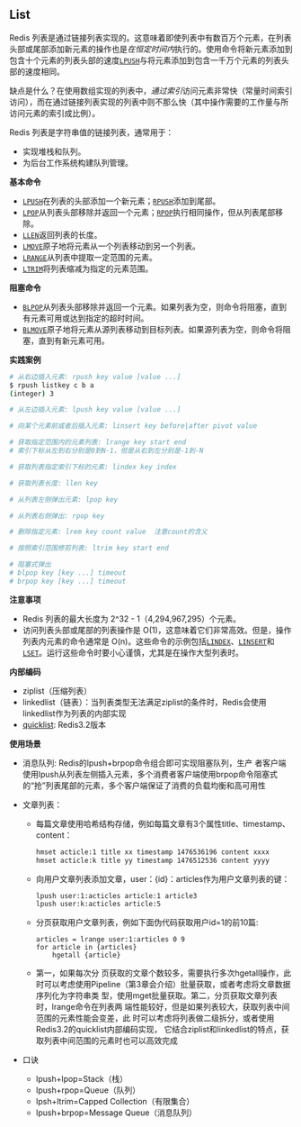 ## List

Redis 列表是通过链接列表实现的。这意味着即使列表中有数百万个元素，在列表头部或尾部添加新元素的操作也是*在恒定时间内*执行的。使用命令将新元素添加到包含十个元素的列表头部的速度[`LPUSH`](https://redis.io/docs/latest/commands/lpush/)与将元素添加到包含一千万个元素的列表头部的速度相同。

缺点是什么？在使用数组实现的列表中，*通过索引*访问元素非常快（常量时间索引访问），而在通过链接列表实现的列表中则不那么快（其中操作需要的工作量与所访问元素的索引成比例）。

Redis 列表是字符串值的链接列表，通常用于：

- 实现堆栈和队列。
- 为后台工作系统构建队列管理。

**基本命令**

- [`LPUSH`](https://redis.io/docs/latest/commands/lpush/)在列表的头部添加一个新元素；[`RPUSH`](https://redis.io/docs/latest/commands/rpush/)添加到尾部。
- [`LPOP`](https://redis.io/docs/latest/commands/lpop/)从列表头部移除并返回一个元素；[`RPOP`](https://redis.io/docs/latest/commands/rpop/)执行相同操作，但从列表尾部移除。
- [`LLEN`](https://redis.io/docs/latest/commands/llen/)返回列表的长度。
- [`LMOVE`](https://redis.io/docs/latest/commands/lmove/)原子地将元素从一个列表移动到另一个列表。
- [`LRANGE`](https://redis.io/docs/latest/commands/lrange/)从列表中提取一定范围的元素。
- [`LTRIM`](https://redis.io/docs/latest/commands/ltrim/)将列表缩减为指定的元素范围。

**阻塞命令**

- [`BLPOP`](https://redis.io/docs/latest/commands/blpop/)从列表头部移除并返回一个元素。如果列表为空，则命令将阻塞，直到有元素可用或达到指定的超时时间。
- [`BLMOVE`](https://redis.io/docs/latest/commands/blmove/)原子地将元素从源列表移动到目标列表。如果源列表为空，则命令将阻塞，直到有新元素可用。

**实践案例**

```bash
# 从右边插入元素: rpush key value [value ...]
$ rpush listkey c b a
(integer) 3

# 从左边插入元素: lpush key value [value ...]

# 向某个元素前或者后插入元素: linsert key before|after pivot value

```

```bash
# 获取指定范围内的元素列表: lrange key start end
# 索引下标从左到右分别是0到N-1，但是从右到左分别是-1到-N

# 获取列表指定索引下标的元素: lindex key index

# 获取列表长度: llen key
```

```bash
# 从列表左侧弹出元素: lpop key

# 从列表右侧弹出: rpop key

# 删除指定元素: lrem key count value  注意count的含义

# 按照索引范围修剪列表: ltrim key start end
```

```bash
# 阻塞式弹出
# blpop key [key ...] timeout
# brpop key [key ...] timeout
```

**注意事项**

- Redis 列表的最大长度为 2^32 - 1（4,294,967,295）个元素。
- 访问列表头部或尾部的列表操作是 O(1)，这意味着它们非常高效。但是，操作列表内元素的命令通常是 O(n)。这些命令的示例包括[`LINDEX`](https://redis.io/docs/latest/commands/lindex/)、[`LINSERT`](https://redis.io/docs/latest/commands/linsert/)和[`LSET`](https://redis.io/docs/latest/commands/lset/)。运行这些命令时要小心谨慎，尤其是在操作大型列表时。

**内部编码**

- ziplist（压缩列表）
- linkedlist（链表）：当列表类型无法满足ziplist的条件时，Redis会使用linkedlist作为列表的内部实现
- [quicklist](https://matt.sh/redis-quicklist): Redis3.2版本

**使用场景**

- 消息队列: Redis的lpush+brpop命令组合即可实现阻塞队列，生产 者客户端使用lpush从列表左侧插入元素，多个消费者客户端使用brpop命令阻塞式的“抢”列表尾部的元素，多个客户端保证了消费的负载均衡和高可用性

- 文章列表：

  - 每篇文章使用哈希结构存储，例如每篇文章有3个属性title、timestamp、content：

    ```bash
    hmset acticle:1 title xx timestamp 1476536196 content xxxx
    hmset acticle:k title yy timestamp 1476512536 content yyyy
    ```

  - 向用户文章列表添加文章，user：{id}：articles作为用户文章列表的键：

    ```bash
    lpush user:1:acticles article:1 article3
    lpush user:k:acticles article:5
    ```

  - 分页获取用户文章列表，例如下面伪代码获取用户id=1的前10篇:

    ```
    articles = lrange user:1:articles 0 9
    for article in {articles} 
    	hgetall {article}
    ```

  - 第一，如果每次分 页获取的文章个数较多，需要执行多次hgetall操作，此时可以考虑使用Pipeline（第3章会介绍）批量获取，或者考虑将文章数据序列化为字符串类 型，使用mget批量获取。第二，分页获取文章列表时，lrange命令在列表两 端性能较好，但是如果列表较大，获取列表中间范围的元素性能会变差，此 时可以考虑将列表做二级拆分，或者使用Redis3.2的quicklist内部编码实现， 它结合ziplist和linkedlist的特点，获取列表中间范围的元素时也可以高效完成

- 口诀 
  - lpush+lpop=Stack（栈） 
  - lpush+rpop=Queue（队列） 
  - lpsh+ltrim=Capped Collection（有限集合） 
  - lpush+brpop=Message Queue（消息队列）